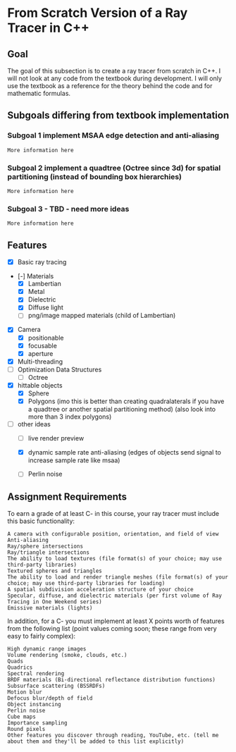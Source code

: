 # From Scratch Version of a Ray Tracer in C++ 

## Goal
The goal of this subsection is to create a ray tracer from scratch in C++. I will not look at any code from the textbook during development. I will only use the textbook as a reference for the theory behind the code and for mathematic formulas. 

## Subgoals differing from textbook implementation

### Subgoal 1 implement MSAA edge detection and anti-aliasing
    More information here


### Subgoal 2 implement a quadtree (Octree since 3d) for spatial partitioning (instead of bounding box hierarchies)
    More information here


### Subgoal 3 - TBD - need more ideas
    More information here 


## Features
- [X] Basic ray tracing
- [-] Materials
    - [X] Lambertian
    - [X] Metal
    - [X] Dielectric
    - [X] Diffuse light
    - [ ] png/image mapped materials (child of Lambertian)
- [X] Camera
    - [X] positionable
    - [X] focusable
    - [X] aperture
- [X] Multi-threading
- [ ] Optimization Data Structures
    - [ ] Octree 
- [X] hittable objects
    - [X] Sphere
    - [X] Polygons (imo this is better than creating quadralaterals if you have a quadtree or another spatial partitioning method) (also look into more than 3 index polygons)

- [ ] other ideas
    - [ ] live render preview 
    - [X] dynamic sample rate anti-aliasing (edges of objects send signal to increase sample rate like msaa)
    - [ ] Perlin noise



## Assignment Requirements
To earn a grade of at least C- in this course, your ray tracer must include this basic functionality:

    A camera with configurable position, orientation, and field of view
    Anti-aliasing
    Ray/sphere intersections
    Ray/triangle intersections
    The ability to load textures (file format(s) of your choice; may use third-party libraries)
    Textured spheres and triangles
    The ability to load and render triangle meshes (file format(s) of your choice; may use third-party libraries for loading)
    A spatial subdivision acceleration structure of your choice
    Specular, diffuse, and dielectric materials (per first volume of Ray Tracing in One Weekend series)
    Emissive materials (lights)

In addition, for a C- you must implement at least X points worth of features from the following list (point values coming soon; these range from very easy to fairly complex):

    High dynamic range images
    Volume rendering (smoke, clouds, etc.)
    Quads
    Quadrics
    Spectral rendering
    BRDF materials (Bi-directional reflectance distribution functions)
    Subsurface scattering (BSSRDFs)
    Motion blur
    Defocus blur/depth of field
    Object instancing
    Perlin noise
    Cube maps
    Importance sampling
    Round pixels
    Other features you discover through reading, YouTube, etc. (tell me about them and they'll be added to this list explicitly)